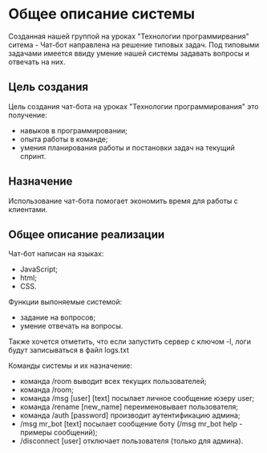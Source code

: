 # Общее описание системы

Созданная нашей группой на уроках "Технологии программирвания" ситема - Чат-бот направлена на решение типовых задач. Под типовыми задачами имеется ввиду умение нашей системы задавать вопросы и отвечать на них.

## Цель создания

Цель создания чат-бота на уроках "Технологии программирования" это получение:

- навыков в программировании;
- опыта работы в команде;
- умения планирования работы и постановки задач на текущий спринт.

## Назначение

Использование чат-бота помогает экономить время для работы с клиентами.

## Общее описание реализации

Чат-бот написан на языках:

- JavaScript;
- html;
- CSS.

Функции выпоняемые системой:

- задание на вопросов;
- умение отвечать на вопросы.

Также хочется отметить, что если запустить сервер с ключом -l, логи будут записываться в файл logs.txt

Команды системы и их назначение:

- команда /room выводит всех текущих пользователей;
- команда /room;
- команда /msg [user] [text] посылает личное сообщение юзеру user;
- команда /rename [new_name] переименовывает пользователя;
- команда /auth [password] производит аутентификацию админа;
- /msg mr_bot [text] посылает сообщение боту (/msg mr_bot help - примеры сообщений);
- /disconnect [user] отключает пользователя (только для админа).
